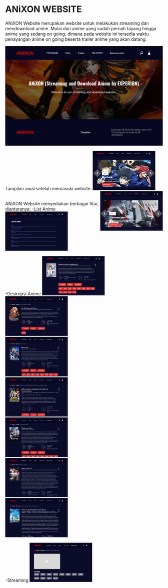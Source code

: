 # ANiXON WEBSITE

ANiXON Website merupakan website untuk melakukan streaming dan mendownload anime. Mulai dari anime yang sudah pernah tayang hingga anime yang sedang on going, dimana pada website ini tersedia waktu penayangan anime on going beserta trailer anime yang akan datang.

<img src="Img README/blog.jpg"><br>

Tampilan awal setelah memasuki website:
<img src="Img README/hp1.jpg" width="200px"><br> <img src="Img README/hp2.jpg" style="float:right; width:200px"><br>

ANiXON Website menyediakan berbagai fitur, diantaranya:
-List Anime
<img src="Img README/list.jpg" width="200px"><br>

-Deskripsi Anime
<img src="Img README/Deskripsi/1.jpg" width="200px"><br> <img src="Img README/Deskripsi/2.jpg" width="200px"><br> <img src="Img README/Deskripsi/3.jpg" width="200px"><br> <img src="Img README/Deskripsi/4.jpg" width="200px"><br> <img src="Img README/Deskripsi/5.jpg" width="200px"><br> <img src="Img README/Deskripsi/6.jpg" width="200px"><br> <img src="Img README/Deskripsi/7.jpg" width="200px"><br>

-Streaming
<img src="Img README/Streaming/1.jpg" width="200px"><br>